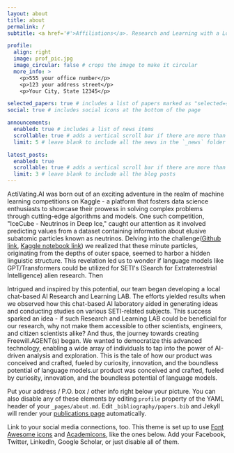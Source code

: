 ```yaml
---
layout: about
title: about
permalink: /
subtitle: <a href='#'>Affiliations</a>. Research and Learning with a Local LLM based agent through a use case, exploring extraterrestrial intelligence. 

profile:
  align: right
  image: prof_pic.jpg
  image_circular: false # crops the image to make it circular
  more_info: >
    <p>555 your office number</p>
    <p>123 your address street</p>
    <p>Your City, State 12345</p>

selected_papers: true # includes a list of papers marked as "selected={true}"
social: true # includes social icons at the bottom of the page

announcements:
  enabled: true # includes a list of news items
  scrollable: true # adds a vertical scroll bar if there are more than 3 news items
  limit: 5 # leave blank to include all the news in the `_news` folder

latest_posts:
  enabled: true
  scrollable: true # adds a vertical scroll bar if there are more than 3 new posts items
  limit: 3 # leave blank to include all the blog posts
---
```


ActiVating.AI was born out of an exciting adventure in the realm of machine learning competitions on Kaggle - a platform that fosters data science enthusiasts to showcase their prowess in solving complex problems through cutting-edge algorithms and models. One such competition, "IceCube - Neutrinos in Deep Ice," caught our attention as it involved predicting values from a dataset containing information about elusive subatomic particles known as neutrinos. Delving into the challenge([Github link](https://github.com/activating-ai/IceCube-Neutrinos-in-Deep-Ice), [Kaggle notebook link](https://www.kaggle.com/code/tyeestudio/language-from-outer-space-in-icecube-data)) we realized that these minute particles, originating from the depths of outer space, seemed to harbor a hidden linguistic structure. This revelation led us to wonder if language models like GPT/Transformers could be utilized for SETI's (Search for Extraterrestrial Intelligence) alien research. Then

Intrigued and inspired by this potential, our team began developing a local chat-based AI Research and Learning LAB. The efforts yielded results when we observed how this chat-based AI laboratory aided in generating ideas and conducting studies on various SETI-related subjects. This success sparked an idea - if such Research and Learning LAB could be beneficial for our research, why not make them accessible to other scientists, engineers, and citizen scientists alike? And thus, the journey towards creating Freewill.AGENT(s) began. We wanted to democratize this advanced technology, enabling a wide array of individuals to tap into the power of AI-driven analysis and exploration. This is the tale of how our product was conceived and crafted, fueled by curiosity, innovation, and the boundless potential of language models.ur product was conceived and crafted, fueled by curiosity, innovation, and the boundless potential of language models. 

Put your address / P.O. box / other info right below your picture. You can also disable any of these elements by editing `profile` property of the YAML header of your `_pages/about.md`. Edit `_bibliography/papers.bib` and Jekyll will render your [publications page](/al-folio/publications/) automatically.

Link to your social media connections, too. This theme is set up to use [Font Awesome icons](https://fontawesome.com/) and [Academicons](https://jpswalsh.github.io/academicons/), like the ones below. Add your Facebook, Twitter, LinkedIn, Google Scholar, or just disable all of them.
